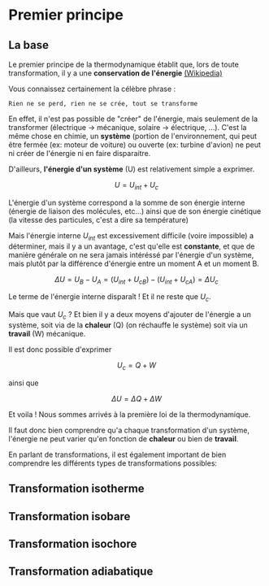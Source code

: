 # Premier principe

## La base

Le premier principe de la thermodynamique établit que, lors de toute transformation, il y a une **conservation de l'énergie** [(Wikipedia)][1]


Vous connaissez certainement la célèbre phrase :

```admonish quote
Rien ne se perd, rien ne se crée, tout se transforme
```

En effet, il n'est pas possible de "créer" de l'énergie, mais seulement de la transformer (électrique -> mécanique, solaire -> électrique, ...).
C'est la même chose en chimie, un **système** (portion de l'environnement, qui peut être fermée (ex: moteur de voiture) ou ouverte (ex: turbine d'avion) ne peut ni créer de l'énergie
ni en faire disparaitre. 

D'ailleurs, **l'énergie d'un système** (U) est relativement simple a exprimer.

$$ U = U_{int} + U_c $$

L'énergie d'un système correspond a la somme de son énergie interne (énergie de liaison des molécules, etc...) ainsi que de son énergie cinétique (la vitesse des particules, c'est a dire sa température)


Mais l'énergie interne $U_{int}$ est excessivement difficile (voire impossible) a déterminer, mais il y a un avantage, c'est qu'elle est **constante**, et que de manière générale
on ne sera jamais intéréssé par l'énergie d'un système, mais plutôt par la différence d'énergie entre un moment A et un moment B.

$$ \Delta U = U_B - U_A = (U_{int} + U_{cB}) - (U_{int} + U_{cA}) = \Delta U_c $$ 

Le terme de l'énergie interne disparaît ! Et il ne reste que $U_c$.

Mais que vaut $U_c$ ? Et bien il y a deux moyens d'ajouter de l'énergie a un système, soit via de la **chaleur** (Q) (on réchauffe le système) soit via un **travail** (W) mécanique. 

Il est donc possible d'exprimer

$$U_c = Q + W$$

ainsi que

$$\Delta U = \Delta Q + \Delta W$$


Et voila ! Nous sommes arrivés à la première loi de la thermodynamique. 


Il faut donc bien comprendre qu'a chaque transformation d'un système, l'énergie ne peut varier qu'en fonction de **chaleur** ou bien de **travail**.

En parlant de transformations, il est également important de bien comprendre les différents types de transformations possibles:

## Transformation isotherme
## Transformation isobare
## Transformation isochore
## Transformation adiabatique




[1]: <https://fr.wikipedia.org/wiki/Premier_principe_de_la_thermodynamique>
